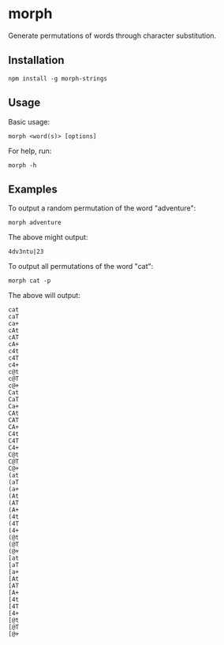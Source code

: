 # morph

Generate permutations of words through character substitution.

## Installation

	npm install -g morph-strings

## Usage

Basic usage:

	morph <word(s)> [options]

For help, run:

	morph -h

## Examples

To output a random permutation of the word "adventure":

	morph adventure

The above might output:

	4dv3ntu|23

To output all permutations of the word "cat":

	morph cat -p

The above will output:

	cat
	caT
	ca+
	cAt
	cAT
	cA+
	c4t
	c4T
	c4+
	c@t
	c@T
	c@+
	Cat
	CaT
	Ca+
	CAt
	CAT
	CA+
	C4t
	C4T
	C4+
	C@t
	C@T
	C@+
	(at
	(aT
	(a+
	(At
	(AT
	(A+
	(4t
	(4T
	(4+
	(@t
	(@T
	(@+
	[at
	[aT
	[a+
	[At
	[AT
	[A+
	[4t
	[4T
	[4+
	[@t
	[@T
	[@+
